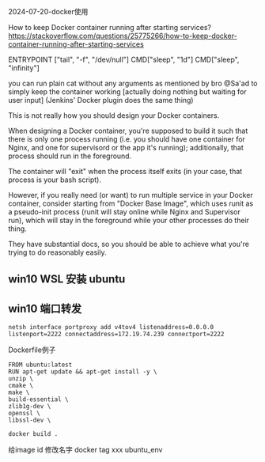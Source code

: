 2024-07-20-docker使用


How to keep Docker container running after starting services?
https://stackoverflow.com/questions/25775266/how-to-keep-docker-container-running-after-starting-services

ENTRYPOINT ["tail", "-f", "/dev/null"]
CMD["sleep", "1d"]
CMD["sleep", "infinity"]

you can run plain cat without any arguments as mentioned by bro @Sa'ad to simply keep the container working [actually doing nothing but waiting for user input] (Jenkins' Docker plugin does the same thing)



This is not really how you should design your Docker containers.

When designing a Docker container, you're supposed to build it such that there is only one process running (i.e. you should have one container for Nginx, and one for supervisord or the app it's running); additionally, that process should run in the foreground.

The container will "exit" when the process itself exits (in your case, that process is your bash script).


However, if you really need (or want) to run multiple service in your Docker container, consider starting from "Docker Base Image", which uses runit as a pseudo-init process (runit will stay online while Nginx and Supervisor run), which will stay in the foreground while your other processes do their thing.

They have substantial docs, so you should be able to achieve what you're trying to do reasonably easily.



## win10 WSL 安装 ubuntu

## win10 端口转发 

```
netsh interface portproxy add v4tov4 listenaddress=0.0.0.0 listenport=2222 connectaddress=172.19.74.239 connectport=2222
```

Dockerfile例子
```
FROM ubuntu:latest
RUN apt-get update && apt-get install -y \
unzip \
cmake \
make \
build-essential \
zlib1g-dev \
openssl \
libssl-dev \
```

```docker build .```


给image id 修改名字
docker tag xxx ubuntu_env









